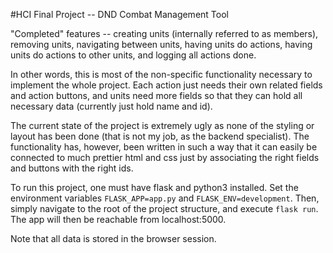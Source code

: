 #HCI Final Project -- DND Combat Management Tool

"Completed" features -- creating units (internally referred to as members), removing units, navigating between units, having units do actions, having units do actions to other units, and logging all actions done.

In other words, this is most of the non-specific functionality necessary to implement the whole project. Each action just needs their own related fields and action buttons, and units need more fields so that they can hold all necessary data (currently just hold name and id).

The current state of the project is extremely ugly as none of the styling or layout has been done (that is not my job, as the backend specialist). The functionality has, however, been written in such a way that it can easily be connected to much prettier html and css just by associating the right fields and buttons with the right ids.

To run this project, one must have flask and python3 installed. Set the environment variables `FLASK_APP=app.py` and `FLASK_ENV=development`. Then, simply navigate to the root of the project structure, and execute `flask run`. The app will then be reachable from localhost:5000.

Note that all data is stored in the browser session.
